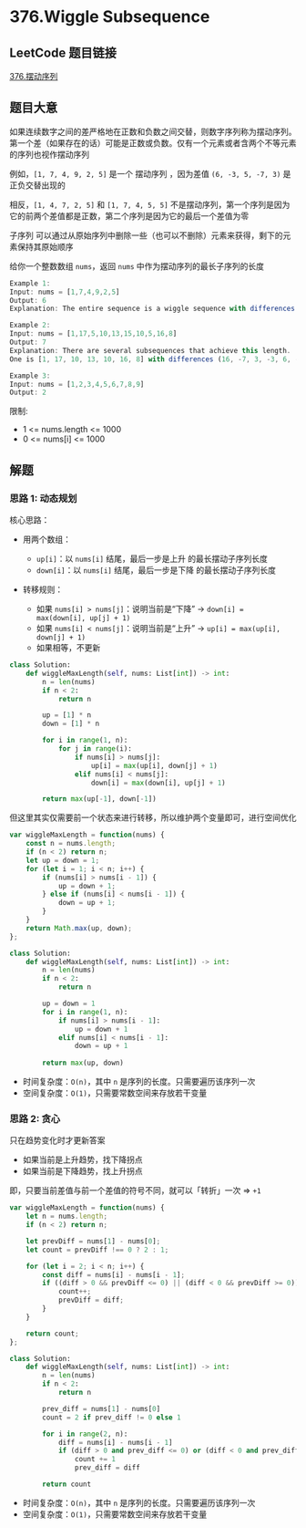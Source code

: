 # 376.Wiggle Subsequence

## LeetCode 题目链接

[376.摆动序列](https://leetcode.cn/problems/wiggle-subsequence/)

## 题目大意

如果连续数字之间的差严格地在正数和负数之间交替，则数字序列称为摆动序列。第一个差（如果存在的话）可能是正数或负数。仅有一个元素或者含两个不等元素的序列也视作摆动序列

例如，`[1, 7, 4, 9, 2, 5]` 是一个 摆动序列 ，因为差值 `(6, -3, 5, -7, 3)` 是正负交替出现的

相反，`[1, 4, 7, 2, 5]` 和 `[1, 7, 4, 5, 5]` 不是摆动序列，第一个序列是因为它的前两个差值都是正数，第二个序列是因为它的最后一个差值为零

子序列 可以通过从原始序列中删除一些（也可以不删除）元素来获得，剩下的元素保持其原始顺序

给你一个整数数组 `nums`，返回 `nums` 中作为摆动序列的最长子序列的长度 

```js
Example 1:
Input: nums = [1,7,4,9,2,5]
Output: 6
Explanation: The entire sequence is a wiggle sequence with differences (6, -3, 5, -7, 3).

Example 2:
Input: nums = [1,17,5,10,13,15,10,5,16,8]
Output: 7
Explanation: There are several subsequences that achieve this length.
One is [1, 17, 10, 13, 10, 16, 8] with differences (16, -7, 3, -3, 6, -8).

Example 3:
Input: nums = [1,2,3,4,5,6,7,8,9]
Output: 2
```

限制:
- 1 <= nums.length <= 1000
- 0 <= nums[i] <= 1000

## 解题

### 思路 1: 动态规划

核心思路：

- 用两个数组：
  - `up[i]`：以 `nums[i]` 结尾，最后一步是上升 的最长摆动子序列长度
  - `down[i]`：以 `nums[i]` 结尾，最后一步是下降 的最长摆动子序列长度

- 转移规则：
  - 如果 `nums[i] > nums[j]`：说明当前是“下降” -> `down[i] = max(down[i], up[j] + 1)`
  - 如果 `nums[i] < nums[j]`：说明当前是“上升” -> `up[i] = max(up[i], down[j] + 1)`
  - 如果相等，不更新

```python
class Solution:
    def wiggleMaxLength(self, nums: List[int]) -> int:
        n = len(nums)
        if n < 2:
            return n

        up = [1] * n
        down = [1] * n

        for i in range(1, n):
            for j in range(i):
                if nums[i] > nums[j]:
                    up[i] = max(up[i], down[j] + 1)
                elif nums[i] < nums[j]:
                    down[i] = max(down[i], up[j] + 1)

        return max(up[-1], down[-1])
```

但这里其实仅需要前一个状态来进行转移，所以维护两个变量即可，进行空间优化

```js
var wiggleMaxLength = function(nums) {
    const n = nums.length;
    if (n < 2) return n;
    let up = down = 1;
    for (let i = 1; i < n; i++) {
        if (nums[i] > nums[i - 1]) {
            up = down + 1;
        } else if (nums[i] < nums[i - 1]) {
            down = up + 1;
        }
    }
    return Math.max(up, down);
};
```
```python
class Solution:
    def wiggleMaxLength(self, nums: List[int]) -> int:
        n = len(nums)
        if n < 2:
            return n

        up = down = 1
        for i in range(1, n):
            if nums[i] > nums[i - 1]:
                up = down + 1
            elif nums[i] < nums[i - 1]:
                down = up + 1
                
        return max(up, down)
```

- 时间复杂度：`O(n)`，其中 `n` 是序列的长度。只需要遍历该序列一次
- 空间复杂度：`O(1)`，只需要常数空间来存放若干变量

### 思路 2: 贪心

只在趋势变化时才更新答案
- 如果当前是上升趋势，找下降拐点
- 如果当前是下降趋势，找上升拐点

即，只要当前差值与前一个差值的符号不同，就可以「转折」一次 ⇒ `+1`

```js
var wiggleMaxLength = function(nums) {
    let n = nums.length;
    if (n < 2) return n;

    let prevDiff = nums[1] - nums[0];
    let count = prevDiff !== 0 ? 2 : 1;

    for (let i = 2; i < n; i++) {
        const diff = nums[i] - nums[i - 1];
        if ((diff > 0 && prevDiff <= 0) || (diff < 0 && prevDiff >= 0)) {
            count++;
            prevDiff = diff;
        }
    }

    return count;
};
```
```python
class Solution:
    def wiggleMaxLength(self, nums: List[int]) -> int:
        n = len(nums)
        if n < 2:
            return n

        prev_diff = nums[1] - nums[0]
        count = 2 if prev_diff != 0 else 1

        for i in range(2, n):
            diff = nums[i] - nums[i - 1]
            if (diff > 0 and prev_diff <= 0) or (diff < 0 and prev_diff >= 0):
                count += 1
                prev_diff = diff

        return count
```

- 时间复杂度：`O(n)`，其中 `n` 是序列的长度。只需要遍历该序列一次
- 空间复杂度：`O(1)`，只需要常数空间来存放若干变量

